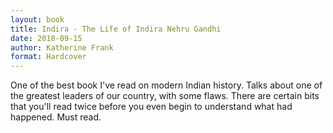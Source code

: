 ```yaml
---
layout: book
title: Indira - The Life of Indira Nehru Gandhi
date: 2018-09-15
author: Katherine Frank
format: Hardcover
---
```


One of the best book I've read on modern Indian history. Talks about one of the greatest leaders of our country, with some flaws. There are certain bits that you'll read twice before you even begin to understand what had happened. Must read.
